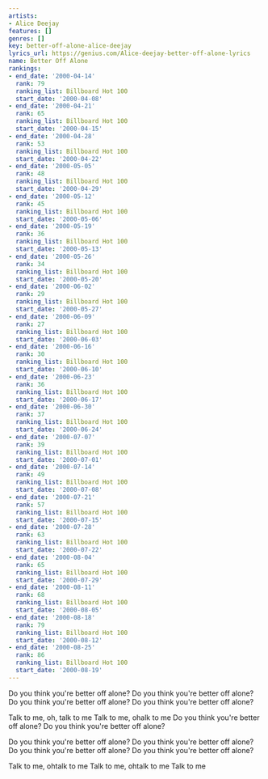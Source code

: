 ```yaml
---
artists:
- Alice Deejay
features: []
genres: []
key: better-off-alone-alice-deejay
lyrics_url: https://genius.com/Alice-deejay-better-off-alone-lyrics
name: Better Off Alone
rankings:
- end_date: '2000-04-14'
  rank: 79
  ranking_list: Billboard Hot 100
  start_date: '2000-04-08'
- end_date: '2000-04-21'
  rank: 65
  ranking_list: Billboard Hot 100
  start_date: '2000-04-15'
- end_date: '2000-04-28'
  rank: 53
  ranking_list: Billboard Hot 100
  start_date: '2000-04-22'
- end_date: '2000-05-05'
  rank: 48
  ranking_list: Billboard Hot 100
  start_date: '2000-04-29'
- end_date: '2000-05-12'
  rank: 45
  ranking_list: Billboard Hot 100
  start_date: '2000-05-06'
- end_date: '2000-05-19'
  rank: 36
  ranking_list: Billboard Hot 100
  start_date: '2000-05-13'
- end_date: '2000-05-26'
  rank: 34
  ranking_list: Billboard Hot 100
  start_date: '2000-05-20'
- end_date: '2000-06-02'
  rank: 29
  ranking_list: Billboard Hot 100
  start_date: '2000-05-27'
- end_date: '2000-06-09'
  rank: 27
  ranking_list: Billboard Hot 100
  start_date: '2000-06-03'
- end_date: '2000-06-16'
  rank: 30
  ranking_list: Billboard Hot 100
  start_date: '2000-06-10'
- end_date: '2000-06-23'
  rank: 36
  ranking_list: Billboard Hot 100
  start_date: '2000-06-17'
- end_date: '2000-06-30'
  rank: 37
  ranking_list: Billboard Hot 100
  start_date: '2000-06-24'
- end_date: '2000-07-07'
  rank: 39
  ranking_list: Billboard Hot 100
  start_date: '2000-07-01'
- end_date: '2000-07-14'
  rank: 49
  ranking_list: Billboard Hot 100
  start_date: '2000-07-08'
- end_date: '2000-07-21'
  rank: 57
  ranking_list: Billboard Hot 100
  start_date: '2000-07-15'
- end_date: '2000-07-28'
  rank: 63
  ranking_list: Billboard Hot 100
  start_date: '2000-07-22'
- end_date: '2000-08-04'
  rank: 65
  ranking_list: Billboard Hot 100
  start_date: '2000-07-29'
- end_date: '2000-08-11'
  rank: 68
  ranking_list: Billboard Hot 100
  start_date: '2000-08-05'
- end_date: '2000-08-18'
  rank: 79
  ranking_list: Billboard Hot 100
  start_date: '2000-08-12'
- end_date: '2000-08-25'
  rank: 86
  ranking_list: Billboard Hot 100
  start_date: '2000-08-19'
---
```

Do you think you're better off alone?
Do you think you're better off alone?
Do you think you're better off alone?
Do you think you're better off alone?

Talk to me, oh, talk to me
Talk to me, ohalk to me
Do you think you're better off alone?
Do you think you're better off alone?

Do you think you're better off alone?
Do you think you're better off alone?
Do you think you're better off alone?
Do you think you're better off alone?


Talk to me, ohtalk to me
Talk to me, ohtalk to me
Talk to me
